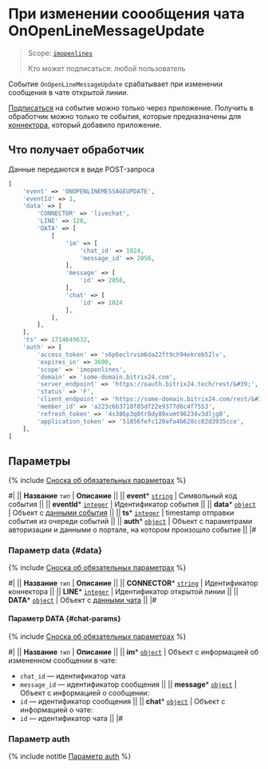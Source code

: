 # При изменении соообщения чата OnOpenLineMessageUpdate

> Scope: [`imopenlines`](../../../scopes/permissions.md) 
>
> Кто может подписаться: любой пользователь

Событие `OnOpenLineMessageUpdate` срабатывает при изменении сообщения в чате открытой линии.

[Подписаться](../../../events/event-bind.md) на событие можно только через приложение. Получить в обработчик можно только те события, которые предназначены для [коннектора](../../imconnector/index.md), который добавило приложение.

## Что получает обработчик

Данные передаются в виде POST-запроса

```php
[
    'event' => 'ONOPENLINEMESSAGEUPDATE',
    'eventId' => 1,
    'data' => [
        'CONNECTOR' => 'livechat',
        'LINE' => 128,
        'DATA' => [
            [
                'im' => [
                    'chat_id' => 1024,
                    'message_id' => 2056,
                ],
                'message' => [
                    'id' => 2056,
                ],
                'chat' => [
                    'id' => 1024
                ],
            ],
        ],
    ],
    'ts' => 1714649632,
    'auth' => [
        'access_token' => 's6p6eclrvim6da22ft9ch94ekreb52lv',
        'expires_in' => 3600,
        'scope' => 'imopenlines',
        'domain' => 'some-domain.bitrix24.com',
        'server_endpoint' => 'https://oauth.bitrix24.tech/rest/&#39;',
        'status' => 'F',
        'client_endpoint' => 'https://some-domain.bitrix24.com/rest/&#39;',
        'member_id' => 'a223c6b3710f85df22e9377d6c4f7553',
        'refresh_token' => '4s386p3q0tr8dy89xvmt96234v3dljg8',
        'application_token' => '51856fefc120afa4b628cc82d3935cce',
    ],
]
```

## Параметры

{% include [Сноска об обязательных параметрах](../../../../_includes/required.md) %}

#|
|| **Название**
`тип` | **Описание** ||
|| **event***
[`string`](../../../data-types.md) | Символьный код события ||
|| **eventId***
[`integer`](../../../data-types.md) | Идентификатор события ||
|| **data***
[`object`](../../../data-types.md) | Объект с [данными события](#data) ||
|| **ts***
[`integer`](../../../data-types.md) | timestamp отправки события из очереди событий ||
|| **auth***
[`object`](../../../data-types.md) | Объект с параметрами авторизации и данными о портале, на котором произошло событие ||
|#

### Параметр data {#data}

{% include [Сноска об обязательных параметрах](../../../../_includes/required.md) %}

#|
|| **Название**
`тип` | **Описание** ||
|| **CONNECTOR***
[`string`](../../../data-types.md) | Идентификатор коннектора ||
|| **LINE***
[`integer`](../../../data-types.md) | Идентификатор открытой линии ||
|| **DATA***
[`object`](../../../data-types.md) | Объект с [данными чата](#chat-params) ||
|#

#### Параметр DATA {#chat-params}

{% include [Сноска об обязательных параметрах](../../../../_includes/required.md) %}

#|
|| **Название**
`тип` | **Описание** ||
|| **im***
[`object`](../../../data-types.md) | Объект с информацией об измененном сообщении в чате:
- `chat_id` — идентификатор чата
- `message_id` — идентификатор сообщения
||
|| **message***
[`object`](../../../data-types.md) | Объект с информацией о сообщении:
- `id` — идентификатор сообщения
||
|| **chat***
[`object`](../../../data-types.md) | Объект с информацией о чате:
- `id` — идентификатор чата ||
|#

### Параметр auth

{% include notitle [Параметр auth](../../../../_includes/auth-params-in-events.md) %}
